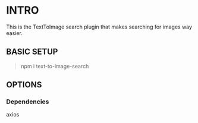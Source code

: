 # INTRO
This is the TextToImage search plugin that makes searching for images way easier.

## BASIC SETUP
> npm i text-to-image-search

## OPTIONS

### Dependencies
axios


